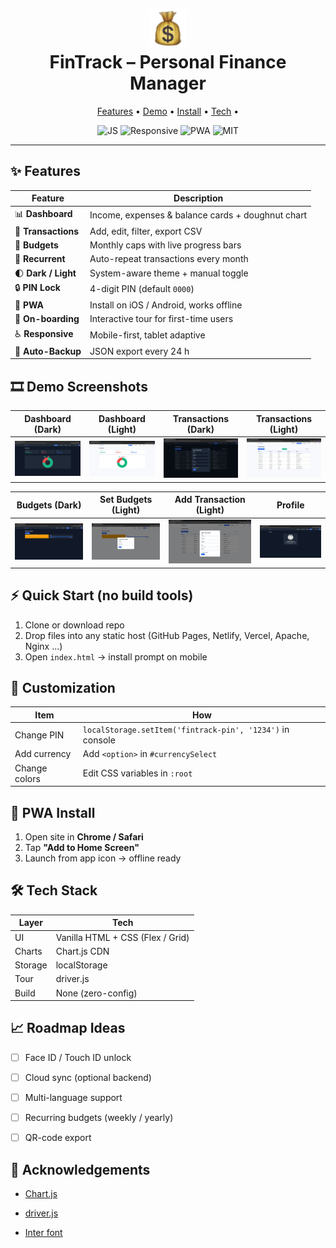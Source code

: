 
<h1 align="center">
  <img src="icon-192.png" width="60" alt="logo">
  <br>
  FinTrack – Personal Finance Manager
  <br>
</h1>

<p align="center">
  <a href="#features">Features</a> •
  <a href="#demo">Demo</a> •
  <a href="#install">Install</a> •
  <a href="#tech">Tech</a> •
</p>

<p align="center">
  <img src="https://img.shields.io/badge/frontend-vanilla-js-yellow" alt="JS">
  <img src="https://img.shields.io/badge/responsive-mobile%20%26%20tablet-green" alt="Responsive">
  <img src="https://img.shields.io/badge/PWA-offline%20ready-blue" alt="PWA">
  <img src="https://img.shields.io/badge/license-MIT-lightgrey" alt="MIT">
</p>

---

## ✨ Features
| Feature | Description |
|---------|-------------|
| 📊 **Dashboard** | Income, expenses & balance cards + doughnut chart |
| 🧾 **Transactions** | Add, edit, filter, export CSV |
| 🎯 **Budgets** | Monthly caps with live progress bars |
| 🔁 **Recurrent** | Auto-repeat transactions every month |
| 🌓 **Dark / Light** | System-aware theme + manual toggle |
| 🔒 **PIN Lock** | 4-digit PIN (default `0000`) |
| 📱 **PWA** | Install on iOS / Android, works offline |
| 🚀 **On-boarding** | Interactive tour for first-time users |
| ♿ **Responsive** | Mobile-first, tablet adaptive |
| 💾 **Auto-Backup** | JSON export every 24 h |

## 🎞 Demo Screenshots

| Dashboard (Dark) | Dashboard (Light) | Transactions (Dark) | Transactions (Light) |
|:----------------:|:-----------------:|:-------------------:|:--------------------:|
| ![](./screenshots/Dashboard-dark.png) | ![](./screenshots/Dashboard-light.png) | ![](./screenshots/Transactions-dark.png) | ![](./screenshots/Transactions-light.png) |

| Budgets (Dark) | Set Budgets (Light) | Add Transaction (Light) | Profile |
|:--------------:|:-------------------:|:------------------------:|:-------:|
| ![](./screenshots/budgets-dark.png) | ![](./screenshots/set-budgets-light.png) | ![](./screenshots/Add%20transaction-light.png) | ![](./screenshots/profile%20.png) |


## ⚡ Quick Start (no build tools)
1. Clone or download repo
2. Drop files into any static host (GitHub Pages, Netlify, Vercel, Apache, Nginx …)
3. Open `index.html` → install prompt on mobile

## 🔧 Customization
| Item | How |
|------|-----|
| Change PIN | `localStorage.setItem('fintrack-pin', '1234')` in console |
| Add currency | Add `<option>` in `#currencySelect` |
| Change colors | Edit CSS variables in `:root` |

## 📲 PWA Install
1. Open site in **Chrome / Safari**
2. Tap **"Add to Home Screen"**
3. Launch from app icon → offline ready

## 🛠 Tech Stack
| Layer | Tech |
|-------|------|
| UI | Vanilla HTML + CSS (Flex / Grid) |
| Charts | Chart.js CDN |
| Storage | localStorage |
| Tour | driver.js |
| Build | None (zero-config) |

## 📈 Roadmap Ideas
- [ ] Face ID / Touch ID unlock
- [ ] Cloud sync (optional backend)
- [ ] Multi-language support
- [ ] Recurring budgets (weekly / yearly)
- [ ] QR-code export


## 🙏 Acknowledgements
- [Chart.js](https://chartjs.org)
- [driver.js](https://driverjs.com)

- [Inter font](https://rsms.me/inter)

